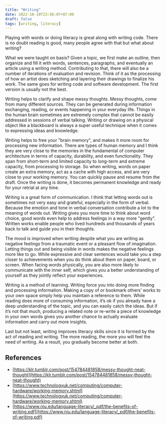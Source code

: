 ```yaml
---
title: "Writing"
date: 2022-10-10T23:56:07+07:00
draft: false
tags: [writing, literacy]
---
```


Playing with words or doing literacy is great along with writing code. There is no doubt reading is good, many people agree with that but what about writing?

What we were taught on basis? Given a topic, we first make an outline, then organize and fill it with words, sentences, paragraphs, and eventually an article using a writing method. Contributing to that, there will also be a number of iterations of evaluation and revision. Think of it as the processing of how an artist does sketching and layering their drawings to finalize his work. The same goes for writing code and software development. The first version is usually not the best.

Writing helps to clarify and shape messy thoughts. Messy thoughts, come from many different sources. They can be generated during information exchanging, reading, or events happening in your everyday life. Things in the human brain sometimes are extremely complex that cannot be easily addressed in sessions of verbal talking. Writing or drawing on a physical object like a blackboard is always a super useful technique when it comes to expressing ideas and knowledge.

Writing helps to free your "brain memory", and makes it more room for processing new information. There are types of human memory and I think they are very close to the memories in the fundamental of computer architecture in terms of capacity, durability, and even functionality. They span from short-term and limited capacity to long-term and extreme capacity, from processing to storage. So when writing, words on paper create an extra memory, act as a cache with high access, and are very close to your working memory. You can quickly pause and resume from the draft. Once the writing is done, it becomes permanent knowledge and ready for your retrial at any time.

Writing is a great form of communication. I think that letting words out is sometimes not very easy and grateful, especially in the form of verbal. Because the emotion and tone in verbal conversation contribute a lot to the meaning of words out. Writing gives you more time to think about word choice, good words even help to address feelings in a way more "gently". Written works enable people who lived hundreds and thousands of years back to talk and guide you in their thoughts.

The mood is improved when writing despite what you are writing as negative feelings from a traumatic event or a pleasant flow of imagination. Letting things out and being visible in words makes the negative feelings more like to go. While expressive and clear sentences would take you a step closer to achievements when you do think about them on paper, board, or screen. When facing words physically, you are also more likely to communicate with the inner self, which gives you a better understanding of yourself as they jointly reflect your experiences.

Writing is a method of learning. Writing force you into doing more finding and processing information. Making a copy of or bookmark others’ works to your own space simply help you maintain a reference to them. While reading does more of consuming information, it’s ok if you already have a deep understanding of the topic, and you can easily catch the ideas. But if it’s not that much, producing a related note or re-write a piece of knowledge in your own words gives you another chance to actually evaluate information and carry out more insights.

Last but not least, writing improves literacy skills since it is formed by the act of reading and writing. The more reading, the more you will feel the need of writing. As a result, you gradually become better at both.

## References

- [https://klr.tumblr.com/post/154784481858/messy-thought-neat-thought](https://klr.tumblr.com/post/154784481858/messy-thought-neat-thought)
- [https://www.technologyuk.net/computing/computer-hardware/working-memory.shtml](https://www.technologyuk.net/computing/computer-hardware/working-memory.shtml)
- [https://www.niu.edu/language-literacy/_pdf/the-benefits-of-writing.pdf](https://www.niu.edu/language-literacy/_pdf/the-benefits-of-writing.pdf)